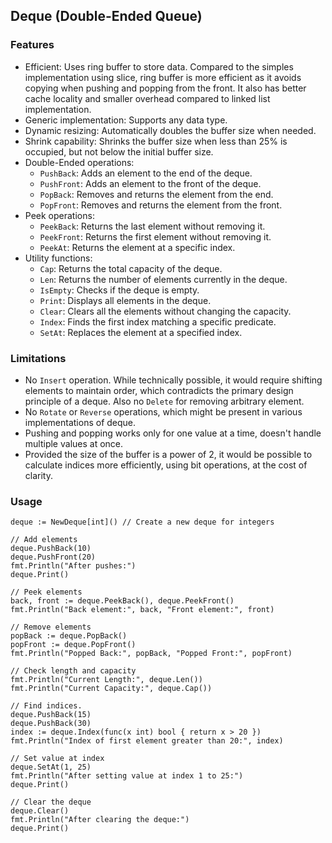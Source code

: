 ## Deque (Double-Ended Queue)

### Features
* Efficient: Uses ring buffer to store data. Compared to the simples implementation using slice, ring buffer is more efficient as it avoids copying when pushing and popping from the front. It also has better cache locality and smaller overhead compared to linked list implementation.
* Generic implementation: Supports any data type.
* Dynamic resizing: Automatically doubles the buffer size when needed.
* Shrink capability: Shrinks the buffer size when less than 25% is occupied, but not below the initial buffer size.
* Double-Ended operations:
    - `PushBack`: Adds an element to the end of the deque.
    - `PushFront`: Adds an element to the front of the deque.
    - `PopBack`: Removes and returns the element from the end.
    - `PopFront`: Removes and returns the element from the front.
* Peek operations:
    - `PeekBack`: Returns the last element without removing it.
    - `PeekFront`: Returns the first element without removing it.
    - `PeekAt`: Returns the element at a specific index.
* Utility functions:
    - `Cap`: Returns the total capacity of the deque.
    - `Len`: Returns the number of elements currently in the deque.
    - `IsEmpty`: Checks if the deque is empty.
    - `Print`: Displays all elements in the deque.
    - `Clear`: Clears all the elements without changing the capacity.
    - `Index`: Finds the first index matching a specific predicate.
    - `SetAt`: Replaces the element at a specified index.

### Limitations
- No `Insert` operation. While technically possible, it would require shifting elements to maintain order, which contradicts the primary design principle of a deque. Also no `Delete` for removing arbitrary element.
- No `Rotate` or `Reverse` operations, which might be present in various implementations of deque.
- Pushing and popping works only for one value at a time, doesn't handle multiple values at once.
- Provided the size of the buffer is a power of 2, it would be possible to calculate indices more efficiently, using bit operations, at the cost of clarity.

### Usage
```golang
deque := NewDeque[int]() // Create a new deque for integers

// Add elements
deque.PushBack(10)
deque.PushFront(20)
fmt.Println("After pushes:")
deque.Print()

// Peek elements
back, front := deque.PeekBack(), deque.PeekFront()
fmt.Println("Back element:", back, "Front element:", front)

// Remove elements
popBack := deque.PopBack()
popFront := deque.PopFront()
fmt.Println("Popped Back:", popBack, "Popped Front:", popFront)

// Check length and capacity
fmt.Println("Current Length:", deque.Len())
fmt.Println("Current Capacity:", deque.Cap())

// Find indices.
deque.PushBack(15)
deque.PushBack(30)
index := deque.Index(func(x int) bool { return x > 20 })
fmt.Println("Index of first element greater than 20:", index)

// Set value at index
deque.SetAt(1, 25)
fmt.Println("After setting value at index 1 to 25:")
deque.Print()

// Clear the deque
deque.Clear()
fmt.Println("After clearing the deque:")
deque.Print()
```